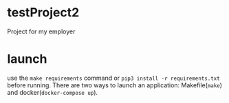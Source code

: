 # testProject2
Project for my employer

# launch
use the `make requirements` command or `pip3 install -r requirements.txt` before running.
There are two ways to launch an application:
Makefile(`make`) and docker(`docker-compose up`).
